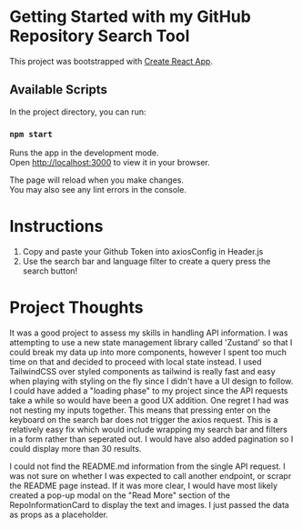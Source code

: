 # Getting Started with my GitHub Repository Search Tool

This project was bootstrapped with [Create React App](https://github.com/facebook/create-react-app).

## Available Scripts

In the project directory, you can run:

### `npm start`

Runs the app in the development mode.\
Open [http://localhost:3000](http://localhost:3000) to view it in your browser.

The page will reload when you make changes.\
You may also see any lint errors in the console.

# Instructions

1. Copy and paste your Github Token into axiosConfig in Header.js
2. Use the search bar and language filter to create a query press the search button!

# Project Thoughts

It was a good project to assess my skills in handling API information. I was attempting to use a new state management library called 'Zustand' so that I could break my data up into more components, however I spent too much time on that and decided to proceed with local state instead. I used TailwindCSS over styled components as tailwind is really fast and easy when playing with styling on the fly since I didn't have a UI design to follow. I could have added a "loading phase" to my project since the API requests take a while so would have been a good UX addition. One regret I had was not nesting my inputs together. This means that pressing enter on the keyboard on the search bar does not trigger the axios request. This is a relatively easy fix which would include wrapping my search bar and filters in a form rather than seperated out. I would have also added pagination so I could display more than 30 results.

I could not find the README.md information from the single API request. I was not sure on whether I was expected to call another endpoint, or scrapr the README page instead. If it was more clear, I would have most likely created a pop-up modal on the "Read More" section of the RepoInformationCard to display the text and images. I just passed the data as props as a placeholder.
